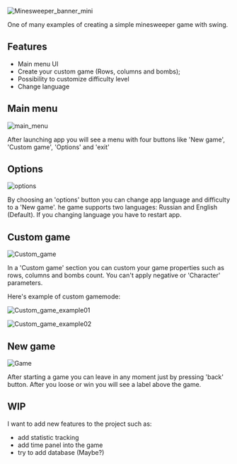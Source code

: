 ![Minesweeper_banner_mini](https://github.com/ViktorKaltash/Minesweeper/assets/150521039/92e83ef4-9de4-4afa-96bd-641c3300beb4)

One of many examples of creating 
a simple minesweeper game with swing.

## Features
* Main menu UI
* Create your custom game (Rows, columns and bombs);
* Possibility to customize difficulty level
* Change language

## Main menu
![main_menu](https://github.com/ViktorKaltash/Minesweeper/assets/150521039/2c9136d6-15cb-40f0-abad-9f95da46bd0f)

After launching app you will see a menu with four buttons like 'New game', 'Custom game', 'Options' and 'exit'

## Options
![options](https://github.com/ViktorKaltash/Minesweeper/assets/150521039/5b9bb79a-b769-48ff-ace4-d05531127cb8)

By choosing an 'options' button you can change app language and difficulty to a 'New game'.
he game supports two languages: Russian and English (Default).
If you changing language you have to restart app.

## Custom game
![Custom_game](https://github.com/ViktorKaltash/Minesweeper/assets/150521039/266858cf-51d8-4836-8341-afd6393793e2)

In a 'Custom game' section you can custom your game properties such as rows, columns and bombs count.
You can't apply negative or 'Character' parameters. 

Here's example of custom gamemode:

![Custom_game_example01](https://github.com/ViktorKaltash/Minesweeper/assets/150521039/f2149ef8-c012-4329-8980-52bb9b1eeb02)

![Custom_game_example02](https://github.com/ViktorKaltash/Minesweeper/assets/150521039/c537fa33-8c6f-4cc1-bcf5-b6c0d4323227)

## New game
![Game](https://github.com/ViktorKaltash/Minesweeper/assets/150521039/9ef31585-452b-4f34-b4d2-377ac20782ea)

After starting a game you can leave in any moment just by pressing 'back' button. After you loose or win you will see
a label above the game.

## WIP
I want to add new features to the project such as:
* add statistic tracking
* add time panel into the game
* try to add database (Maybe?)
